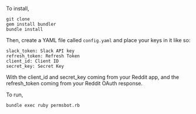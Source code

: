 To install,

```
git clone
gem install bundler
bundle install
```

Then, create a YAML file called `config.yaml` and place your keys in it like so:

```
slack_token: Slack API key
refresh_token: Refresh Token
client_id: Client ID
secret_key: Secret Key
```
With the client_id and secret_key coming from your Reddit app, and the refresh_token coming from your Reddit OAuth response.

To run,

```
bundle exec ruby permsbot.rb
```
